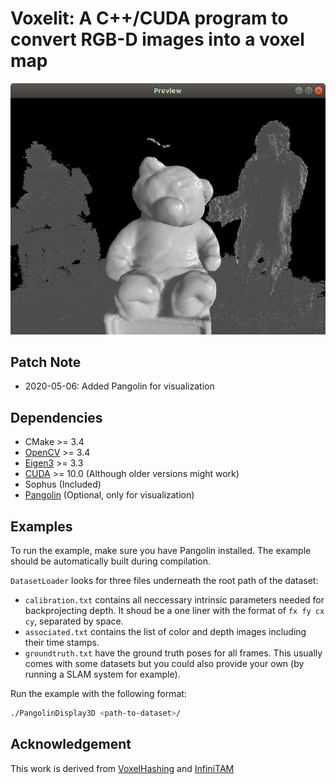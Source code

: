 # Voxelit: A C++/CUDA program to convert RGB-D images into a voxel map

![Screenshot](example/1.png)

## Patch Note

+ 2020-05-06: Added Pangolin for visualization

## Dependencies

+ CMake >= 3.4
+ [OpenCV](https://github.com/opencv/opencv) >= 3.4
+ [Eigen3](https://github.com/eigenteam/eigen-git-mirror) >= 3.3
+ [CUDA](https://developer.nvidia.com/cuda-downloads) >= 10.0 (Although older versions might work)
+ Sophus (Included)
+ [Pangolin](https://github.com/stevenlovegrove/Pangolin) (Optional, only for visualization)

## Examples

To run the example, make sure you have Pangolin installed. The example should be automatically built during compilation. 

```DatasetLoader``` looks for three files underneath the root path of the dataset:
+ ```calibration.txt``` contains all neccessary intrinsic parameters needed for backprojecting depth. It shoud be a one liner with the format of ```fx fy cx cy```, separated by space.
+ ```associated.txt``` contains the list of color and depth images including their time stamps.
+ ```groundtruth.txt``` have the ground truth poses for all frames. This usually comes with some datasets but you could also provide your own (by running a SLAM system for example).

Run the example with the following format:

```bash
./PangolinDisplay3D <path-to-dataset>/
```
## Acknowledgement

This work is derived from [VoxelHashing](https://github.com/niessner/VoxelHashing) and [InfiniTAM](https://github.com/victorprad/InfiniTAM)
